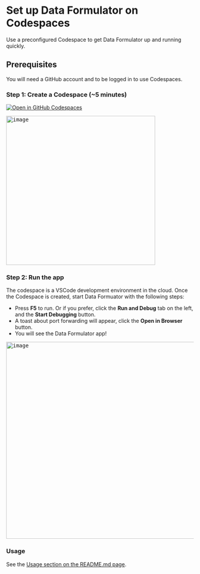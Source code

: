 # Set up Data Formulator on Codespaces
Use a preconfigured Codespace to get Data Formulator up and running quickly.

## Prerequisites
You will need a GitHub account and to be logged in to use Codespaces.

### Step 1: Create a Codespace (~5 minutes)

[![Open in GitHub Codespaces](https://github.com/codespaces/badge.svg)](https://codespaces.new/microsoft/data-formulator?quickstart=1)

<kbd>
  <img width="400" alt="image" src="https://github.com/user-attachments/assets/868d104f-c6e8-4b17-9963-f0d3e9270ea6">
</kbd>

### Step 2: Run the app
The codespace is a VSCode development environment in the cloud. Once the Codespace is created, start Data Formuator with the following steps:

* Press **F5** to run. Or if you prefer, click the **Run and Debug** tab on the left, and the **Start Debugging** button.
* A toast about port forwarding will appear, click the **Open in Browser** button.
* You will see the Data Formulator app!

<kbd>
  <img width="528" alt="image" src="https://github.com/user-attachments/assets/e62bebda-8daf-4587-94d4-fede48de382b">
</kbd>


### Usage
See the [Usage section on the README.md page](README.md#usage).
